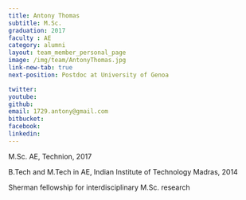 ```yaml
---
title: Antony Thomas
subtitle: M.Sc. 
graduation: 2017
faculty : AE
category: alumni
layout: team_member_personal_page
image: /img/team/AntonyThomas.jpg
link-new-tab: true
next-position: Postdoc at University of Genoa

twitter: 
youtube: 
github: 
email: 1729.antony@gmail.com
bitbucket: 
facebook: 
linkedin:
---
```


M.Sc. AE, Technion, 2017

B.Tech and M.Tech in AE, Indian Institute of Technology Madras, 2014

Sherman fellowship for interdisciplinary M.Sc. research


<!-- {% bibliography --query @*[year=2023] --group_by none %}
{% bibliography -q @*[c ~= {{ V. Indelman }}] %}
{% bibliography --sort authors %} -->
